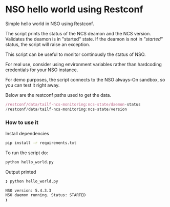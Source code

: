 # NSO hello world using Restconf

Simple hello world in NSO using Restconf.

The script prints the status of the NCS deamon and the NCS version. Validates the deamon is in "started" state. If the deamon is not in _"started"_ status, the script will raise an exception.

This script can be useful to monitor continously the status of NSO.

For real use, consider using environment variables rather than hardcoding credentials for your NSO instance.

For demo purposes, the script connects to the NSO always-On sandbox, so you can test it right away.

Below are the restconf paths used to get the data.

```javascript
/restconf/data/tailf-ncs-monitoring:ncs-state/daemon-status
/restconf/data/tailf-ncs-monitoring:ncs-state/version
```

### How to use it

Install dependencies

```bash
pip install -r requirements.txt
```

To run the script do:

```bash
python hello_world.py
```

Output printed

```bash
❯ python hello_world.py

NSO version: 5.4.3.3
NSO daemon running. Status: STARTED
❯
```

